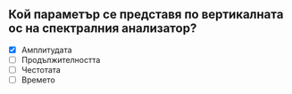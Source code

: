 ## Кой параметър се представя по вертикалната ос на спектралния анализатор?

<!-- Верният отговор е отбелязан с [X] -->

- [X] Амплитудата
- [ ] Продължителността
- [ ] Честотата
- [ ] Времето
